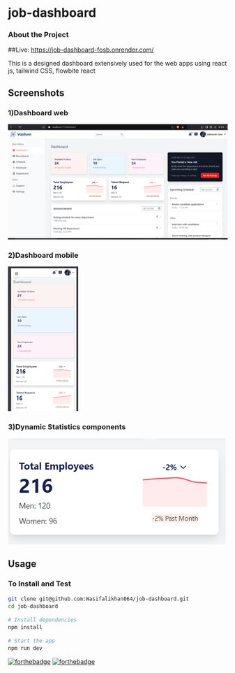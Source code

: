 # job-dashboard

### About the Project

##Live: 
https://job-dashboard-fosb.onrender.com/

This is a designed dashboard extensively used for the web apps using react js, tailwind CSS, flowbite react

## Screenshots
### 1)Dashboard web

![Image](https://github.com/Wasifalikhan064/job-dashboard/blob/main/public/Dashboard.PNG "Image")

### 2)Dashboard mobile

![Image](https://github.com/Wasifalikhan064/job-dashboard/blob/main/public/mobDash.PNG "Image")


### 3)Dynamic Statistics components

![Image](https://github.com/Wasifalikhan064/job-dashboard/blob/main/public/dynamic.PNG "Image")


## Usage

### To Install and Test

```bash
git clone git@github.com:Wasifalikhan064/job-dashboard.git
cd job-dashboard
```

```bash
# Install dependencies
npm install
```

```bash
# Start the app
npm run dev


```

[![forthebadge](https://forthebadge.com/images/badges/built-with-love.svg)](https://forthebadge.com) [![forthebadge](https://forthebadge.com/images/badges/made-with-javascript.svg)](https://forthebadge.com)

